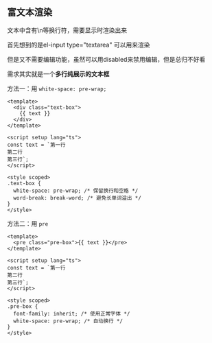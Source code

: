 ## 富文本渲染

文本中含有\n等换行符，需要显示时渲染出来

首先想到的是el-input type="textarea" 可以用来渲染

但是又不需要编辑功能，虽然可以用disabled来禁用编辑，但是总归不好看

需求其实就是一个**多行纯展示的文本框**

方法一：用 `white-space: pre-wrap;`

```vue
<template>
  <div class="text-box">
    {{ text }}
  </div>
</template>

<script setup lang="ts">
const text = `第一行
第二行
第三行`;
</script>

<style scoped>
.text-box {
  white-space: pre-wrap; /* 保留换行和空格 */
  word-break: break-word; /* 避免长单词溢出 */
}
</style>
```

方法二：用 `pre`

```vue
<template>
  <pre class="pre-box">{{ text }}</pre>
</template>

<script setup lang="ts">
const text = `第一行
第二行
第三行`;
</script>

<style scoped>
.pre-box {
  font-family: inherit; /* 使用正常字体 */
  white-space: pre-wrap; /* 自动换行 */
}
</style>
```

